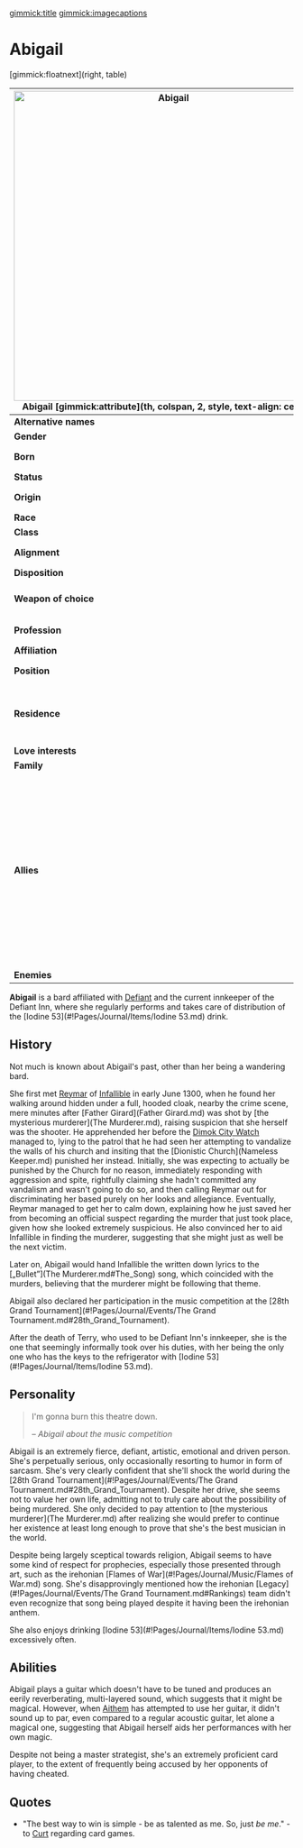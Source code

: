 [gimmick:title](Abigail)
[gimmick:imagecaptions]( )

# Abigail

[gimmick:floatnext](right, table)

| <a href="https://i.imgur.com/kMNbkRW.png"><img src="https://i.imgur.com/kMNbkRW.png" height="550px" alt="Abigail" title="Abigail"></img></a><br />Abigail [gimmick:attribute](th, colspan, 2, style, text-align: center) | [gimmick:del]()                                              |
| ------------------------------------------------------------ | ------------------------------------------------------------ |
| **Alternative names**                                        | *Abi*                                                        |
| **Gender**                                                   | Female                                                       |
| **Born**                                                     | 1282 (age 18)                                                |
| **Status**                                                   | alive                                                        |
| **Origin**                                                   | somewhere in [Iartar](#!Pages/Journal/Locations/Iartar.md)   |
| **Race**                                                     | Human                                                        |
| **Class**                                                    | Bard                                                         |
| **Alignment**                                                | Chaotic Good                                                 |
| **Disposition**                                              | Face                                                         |
| **Weapon of choice**                                         | probably bardic sorcery                                      |
| **Profession**                                               | bard, innkeeper                                              |
| **Affiliation**                                              | [<img src="https://i.imgur.com/ZVeztfS.png" height="16px"></img> Defiant](#!Pages/Journal/Organizations/Defiant.md) |
| **Position**                                                 | innkeeper of Defiant Inn                                     |
| **Residence**                                                | currently Defiant Inn, Defiance District, [Dimok](#!Pages/Journal/Locations/Dimok.md) |
| **Love interests**                                           | unknown                                                      |
| **Family**                                                   | unknown                                                      |
| **Allies**                                                   | [Amanda](Amanda.md) (friend)<br />[Brittany](Brittany.md) (friend)<br />[Curt](Curt.md) (fellow cards player)<br />[Matilde](Matilde.md) (Defiant's Five teammate)<br />[Rosemary](Rosemary.md) (friend)<br />[Yalhra](Yalhra.md) (Defiant's Five teammate) |
| **Enemies**                                                  | --                                                           |

**Abigail** is a bard affiliated with [Defiant](#!Pages/Journal/Organizations/Defiant.md) and the current innkeeper of the Defiant Inn, where she regularly performs and takes care of distribution of the [Iodine 53](#!Pages/Journal/Items/Iodine 53.md) drink.

## History

Not much is known about Abigail's past, other than her being a wandering bard.

She first met [Reymar](Reymar.md) of [Infallible](#!Pages/Journal/Organizations/Infallible.md) in early June 1300, when he found her walking around hidden under a full, hooded cloak, nearby the crime scene, mere minutes after [Father Girard](Father Girard.md) was shot by [the mysterious murderer](The Murderer.md), raising suspicion that she herself was the shooter. He apprehended her before the [Dimok City Watch](#!Pages/Journal/Locations/Dimok.md) managed to, lying to the patrol that he had seen her attempting to vandalize the walls of his church and insiting that the [Dionistic Church](Nameless Keeper.md) punished her instead. Initially, she was expecting to actually be punished by the Church for no reason, immediately responding with aggression and spite, rightfully claiming she hadn't committed any vandalism and wasn't going to do so, and then calling Reymar out for discriminating her based purely on her looks and allegiance. Eventually, Reymar managed to get her to calm down, explaining how he just saved her from becoming an official suspect regarding the murder that just took place, given how she looked extremely suspicious. He also convinced her to aid Infallible in finding the murderer, suggesting that she might just as well be the next victim.

Later on, Abigail would hand Infallible the written down lyrics to the [„Bullet”](The Murderer.md#The_Song) song, which coincided with the murders, believing that the murderer might be following that theme.

Abigail also declared her participation in the music competition at the [28th Grand Tournament](#!Pages/Journal/Events/The Grand Tournament.md#28th_Grand_Tournament).

After the death of Terry, who used to be Defiant Inn's innkeeper, she is the one that seemingly informally took over his duties, with her being the only one who has the keys to the refrigerator with [Iodine 53](#!Pages/Journal/Items/Iodine 53.md).

## Personality

> I'm gonna burn this theatre down.
>
> – *Abigail about the music competition*

Abigail is an extremely fierce, defiant, artistic, emotional and driven person. She's perpetually serious, only occasionally resorting to humor in form of sarcasm. She's very clearly confident that she'll shock the world during the [28th Grand Tournament](#!Pages/Journal/Events/The Grand Tournament.md#28th_Grand_Tournament). Despite her drive, she seems not to value her own life, admitting not to truly care about the possibility of being murdered. She only decided to pay attention to [the mysterious murderer](The Murderer.md) after realizing she would prefer to continue her existence at least long enough to prove that she's the best musician in the world.

Despite being largely sceptical towards religion, Abigail seems to have some kind of respect for prophecies, especially those presented through art, such as the irehonian [Flames of War](#!Pages/Journal/Music/Flames of War.md) song. She's disapprovingly mentioned how the irehonian [Legacy](#!Pages/Journal/Events/The Grand Tournament.md#Rankings) team didn't even recognize that song being played despite it having been the irehonian anthem.

She also enjoys drinking [Iodine 53](#!Pages/Journal/Items/Iodine 53.md) excessively often.

## Abilities

Abigail plays a guitar which doesn't have to be tuned and produces an eerily reverberating, multi-layered sound, which suggests that it might be magical. However, when [Aithem](Aithem.md) has attempted to use her guitar, it didn't sound up to par, even compared to a regular acoustic guitar, let alone a magical one, suggesting that Abigail herself aids her performances with her own magic.

Despite not being a master strategist, she's an extremely proficient card player, to the extent of frequently being accused by her opponents of having cheated.

## Quotes

* "The best way to win is simple - be as talented as me. So, just *be me*." - to [Curt](Curt.md) regarding card games.